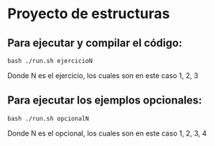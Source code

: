 # Proyecto de estructuras

## Para ejecutar y compilar el código:

	bash ./run.sh ejercicioN

Donde N es el ejercicio, los cuales son en este caso 1, 2, 3

## Para ejecutar los ejemplos opcionales:

	bash ./run.sh opcionalN
	
Donde N es el opcional, los cuales son en este caso 1, 2, 3, 4
